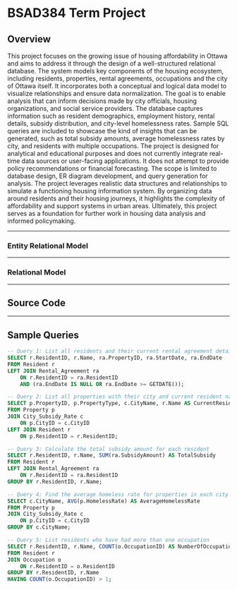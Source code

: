 # BSAD384 Term Project

## Overview

This project focuses on the growing issue of housing affordability in Ottawa and aims to address it through the design of a well-structured relational database. The system models key components of the housing ecosystem, including residents, properties, rental agreements, occupations and the city of Ottawa itself. It incorporates both a conceptual and logical data model to visualize relationships and ensure data normalization. The goal is to enable analysis that can inform decisions made by city officials, housing organizations, and social service providers. The database captures information such as resident demographics, employment history, rental details, subsidy distribution, and city-level homelessness rates. Sample SQL queries are included to showcase the kind of insights that can be generated, such as total subsidy amounts, average homelessness rates by city, and residents with multiple occupations. The project is designed for analytical and educational purposes and does not currently integrate real-time data sources or user-facing applications. It does not attempt to provide policy recommendations or financial forecasting. The scope is limited to database design, ER diagram development, and query generation for analysis. The project leverages realistic data structures and relationships to simulate a functioning housing information system. By organizing data around residents and their housing journeys, it highlights the complexity of affordability and support systems in urban areas. Ultimately, this project serves as a foundation for further work in housing data analysis and informed policymaking. 

---

### Entity Relational Model


---

### Relational Model


---

## Source Code

---

## Sample Queries

```sql
-- Query 1: List all residents and their current rental agreement details
SELECT r.ResidentID, r.Name, ra.PropertyID, ra.StartDate, ra.EndDate
FROM Resident r
LEFT JOIN Rental_Agreement ra 
    ON r.ResidentID = ra.ResidentID 
    AND (ra.EndDate IS NULL OR ra.EndDate >= GETDATE());

-- Query 2: List all properties with their city and current resident name
SELECT p.PropertyID, p.PropertyType, c.CityName, r.Name AS CurrentResident
FROM Property p
JOIN City_Subsidy_Rate c 
    ON p.CityID = c.CityID
LEFT JOIN Resident r 
    ON p.ResidentID = r.ResidentID;

-- Query 3: Calculate the total subsidy amount for each resident
SELECT r.ResidentID, r.Name, SUM(ra.SubsidyAmount) AS TotalSubsidy
FROM Resident r
LEFT JOIN Rental_Agreement ra 
    ON r.ResidentID = ra.ResidentID
GROUP BY r.ResidentID, r.Name;

-- Query 4: Find the average homeless rate for properties in each city
SELECT c.CityName, AVG(p.HomelessRate) AS AverageHomelessRate
FROM Property p
JOIN City_Subsidy_Rate c 
    ON p.CityID = c.CityID
GROUP BY c.CityName;

-- Query 5: List residents who have had more than one occupation
SELECT r.ResidentID, r.Name, COUNT(o.OccupationID) AS NumberOfOccupations
FROM Resident r
JOIN Occupation o 
    ON r.ResidentID = o.ResidentID
GROUP BY r.ResidentID, r.Name
HAVING COUNT(o.OccupationID) > 1;
